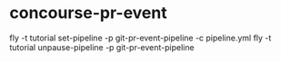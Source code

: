 # concourse-pr-event

fly -t tutorial set-pipeline -p git-pr-event-pipeline -c pipeline.yml
fly -t tutorial unpause-pipeline -p git-pr-event-pipeline


